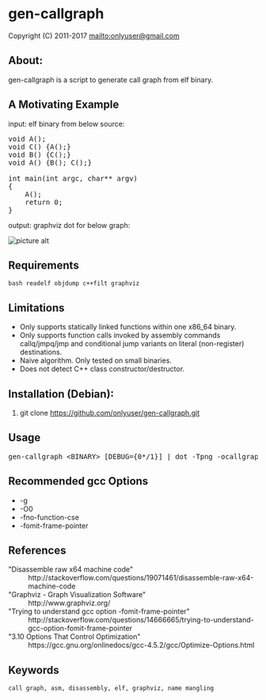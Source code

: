 gen-callgraph
=============

Copyright (C) 2011-2017 <mailto:onlyuser@gmail.com>

About:
------

gen-callgraph is a script to generate call graph from elf binary.

A Motivating Example
--------------------

input: elf binary from below source:
<pre>
void A();
void C() {A();}
void B() {C();}
void A() {B(); C();}

int main(int argc, char** argv)
{
    A();
    return 0;
}
</pre>

output: graphviz dot for below graph:

![picture alt](https://sites.google.com/site/onlyuser/files/gen-callgraph.png "gen-callgraph")

Requirements
------------

    bash readelf objdump c++filt graphviz

Limitations
-----------

<ul>
    <li>Only supports statically linked functions within one x86_64 binary.</li>
    <li>Only supports function calls invoked by assembly commands callq/jmpq/jmp and conditional jump variants on literal (non-register) destinations.</li>
    <li>Naive algorithm. Only tested on small binaries.</li>
    <li>Does not detect C++ class constructor/destructor.</li>
</ul>

Installation (Debian):
----------------------

1. git clone https://github.com/onlyuser/gen-callgraph.git

Usage
-----

<pre>
gen-callgraph &lt;BINARY&gt; [DEBUG={0*/1}] | dot -Tpng -ocallgraph.png
</pre>

Recommended gcc Options
-----------------------

<ul>
    <li>-g</li>
    <li>-O0</li>
    <li>-fno-function-cse</li>
    <li>-fomit-frame-pointer</li>
</ul>

References
----------

<dl>
    <dt>"Disassemble raw x64 machine code"</dt>
    <dd>http://stackoverflow.com/questions/19071461/disassemble-raw-x64-machine-code</dd>
    <dt>"Graphviz - Graph Visualization Software"</dt>
    <dd>http://www.graphviz.org/</dd>
    <dt>"Trying to understand gcc option -fomit-frame-pointer"</dt>
    <dd>http://stackoverflow.com/questions/14666665/trying-to-understand-gcc-option-fomit-frame-pointer</dd>
    <dt>"3.10 Options That Control Optimization"</dt>
    <dd>https://gcc.gnu.org/onlinedocs/gcc-4.5.2/gcc/Optimize-Options.html</dd>
</dl>

Keywords
--------

    call graph, asm, disassembly, elf, graphviz, name mangling
